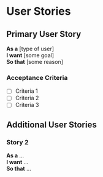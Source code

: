 # User Stories

## Primary User Story

**As a** [type of user]  
**I want** [some goal]  
**So that** [some reason]

### Acceptance Criteria
- [ ] Criteria 1
- [ ] Criteria 2
- [ ] Criteria 3

## Additional User Stories

### Story 2
**As a** ...  
**I want** ...  
**So that** ...

